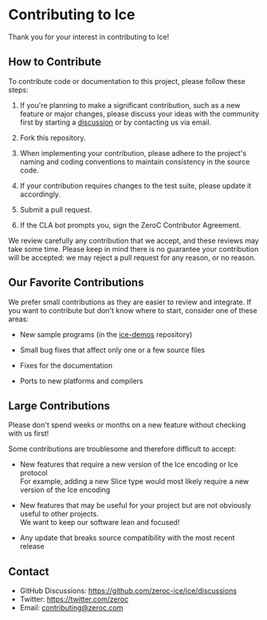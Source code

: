 # Contributing to Ice

Thank you for your interest in contributing to Ice!

## How to Contribute

To contribute code or documentation to this project, please follow these steps:

1. If you're planning to make a significant contribution, such as a new feature
   or major changes, please discuss your ideas with the community first by
   starting a [discussion](https://github.com/zeroc-ice/ice/discussions) or by
   contacting us via email.

2. Fork this repository.

3. When implementing your contribution, please adhere to the project's naming
   and coding conventions to maintain consistency in the source code.

4. If your contribution requires changes to the test suite, please update it
   accordingly.

5. Submit a pull request.

6. If the CLA bot prompts you, sign the ZeroC Contributor Agreement.

We review carefully any contribution that we accept, and these reviews may take
some time. Please keep in mind there is no guarantee your contribution will be
accepted: we may reject a pull request for any reason, or no reason.

## Our Favorite Contributions

We prefer small contributions as they are easier to review and integrate. If
you want to contribute but don't know where to start, consider one of these
areas:

- New sample programs
  (in the [ice-demos](https://github.com/zeroc-ice/ice-demos) repository)

- Small bug fixes that affect only one or a few source files

- Fixes for the documentation

- Ports to new platforms and compilers

## Large Contributions

Please don't spend weeks or months on a new feature without checking with us
first!

Some contributions are troublesome and therefore difficult to accept:

- New features that require a new version of the Ice encoding or Ice protocol\
  For example, adding a new Slice type would most likely require a new version
  of the Ice encoding

- New features that may be useful for your project but are not obviously useful
  to other projects.\
  We want to keep our software lean and focused!

- Any update that breaks source compatibility with the most recent release

## Contact

- GitHub Discussions: <https://github.com/zeroc-ice/ice/discussions>
- Twitter: <https://twitter.com/zeroc>
- Email: <contributing@zeroc.com>
